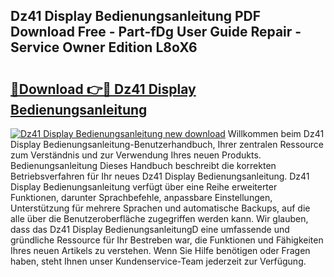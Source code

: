 ## Dz41 Display Bedienungsanleitung PDF Download Free - Part-fDg User Guide Repair - Service Owner Edition L8oX6

# <h2><a href="http://df1abjz.blite.top/?on=Dz41+Display+Bedienungsanleitung">🔗Download 👉🔴 Dz41 Display Bedienungsanleitung</a></h2>

[![Dz41 Display Bedienungsanleitung new download](https://i.imgur.com/lujVjoI.png)](http://df1abjz.blite.top/?on=Dz41+Display+Bedienungsanleitung)
Willkommen beim Dz41 Display Bedienungsanleitung-Benutzerhandbuch, Ihrer zentralen Ressource zum Verständnis und zur Verwendung Ihres neuen Produkts. Bedienungsanleitung Dieses Handbuch beschreibt die korrekten Betriebsverfahren für Ihr neues Dz41 Display Bedienungsanleitung. Dz41 Display Bedienungsanleitung verfügt über eine Reihe erweiterter Funktionen, darunter Sprachbefehle, anpassbare Einstellungen, Unterstützung für mehrere Sprachen und automatische Backups, auf die alle über die Benutzeroberfläche zugegriffen werden kann. Wir glauben, dass das Dz41 Display BedienungsanleitungD eine umfassende und gründliche Ressource für Ihr Bestreben war, die Funktionen und Fähigkeiten Ihres neuen Artikels zu verstehen. Wenn Sie Hilfe benötigen oder Fragen haben, steht Ihnen unser Kundenservice-Team jederzeit zur Verfügung.

